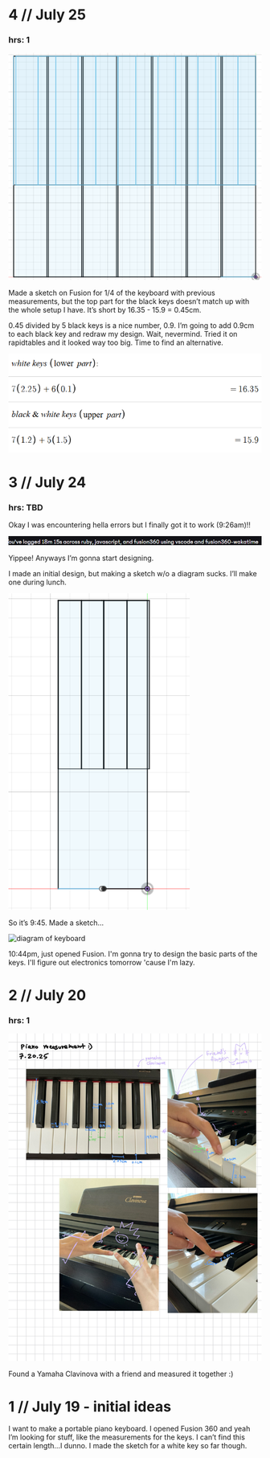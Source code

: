 # 4 // July 25
### hrs: 1
![f360 design](images/july25_design.png)

Made a sketch on Fusion for 1/4 of the keyboard with previous measurements, but the top part for the black keys doesn’t match up with the whole setup I have. It’s short by 16.35 - 15.9 = 0.45cm.

0.45 divided by 5 black keys is a nice number, 0.9. I’m going to add 0.9cm to each black key and redraw my design. Wait, nevermind. Tried it on rapidtables and it looked way too big. Time to find an alternative.

![calculations](images/july25_calculations.png)

# 3 // July 24
### hrs: TBD

Okay I was encountering hella errors but I finally got it to work (9:26am)!!

![successful hackatime setup](images/july24_hackatime.png)

Yippee! Anyways I’m gonna start designing.

I made an initial design, but making a sketch w/o a diagram sucks. I’ll make one during lunch.

![failed fusion sketch](images/july24_fusionFail.png)

So it’s 9:45. Made a sketch…

![diagram of keyboard](images/july24_keyboardDiagram.png)

10:44pm, just opened Fusion. I'm gonna try to design the basic parts of the keys. I'll figure out electronics tomorrow 'cause I'm lazy.

# 2 // July 20
### hrs: 1

![piano measuring!](images/july20_measuring.jpeg)

Found a Yamaha Clavinova with a friend and measured it together :)

# 1 // July 19 - initial ideas

I want to make a portable piano keyboard. I opened Fusion 360 and yeah I’m looking for stuff, like the measurements for the keys. I can’t find this certain length…I dunno. I made the sketch for a white key so far though.